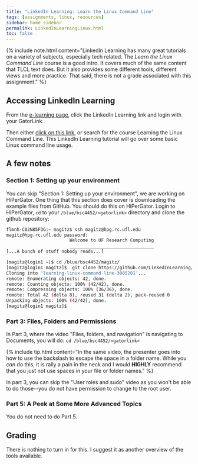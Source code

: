 ```yaml
---
title: "LinkedIn Learning: Learn the Linux Command Line"
tags: [assignments, linux, resources]
sidebar: home_sidebar
permalink: LinkedInLearningLinux.html
toc: false
---
```


{% include note.html content="LinkedIn Learning has many great tutorials on a variety of subjects, especially tech related. The *Learn the Linux Command Line* course is a good intro. It covers much of the same content that TLCL text does. But it also provides some different tools, different views and more practice. That said, there is not a grade associated with this assignment." %}

## Accessing LinkedIn Learning

From the [e-learning page](https://elearning.ufl.edu/), click the LinkedIn Learning link and login with your GatorLink.

Then either [click on this link](https://www.linkedin.com/learning-login/share?account=41282748&forceAccount=false&redirect=https%3A%2F%2Fwww.linkedin.com%2Flearning%2Flearning-linux-command-line-14447912%3Ftrk%3Dshare_ent_url%26shareId%3DglRlwJrdRL%252BVQRcR0Zi%252BRA%253D%253D), or search for the course Learning the Linux Command Line. This LinkedIn Learning tutorial will go over some basic Linux command line usage.

## A few notes

### Section 1: Setting up your environment

You can skip "Section 1: Setting up your environment", we are working on HiPerGator. One thing that this section does cover is downloading the example files from GitHub. You should do this on HiPerGator. Login to HiPerGator, `cd` to your `/blue/bsc4452/<gatorlink>` directory and clone the github repository:

```bash
flmnh-C02N85F3G:~ magitz$ ssh magitz@hpg.rc.ufl.edu
magitz@hpg.rc.ufl.edu password: 
                        Welcome to UF Research Computing                        
                        ________________________________                        
[...A bunch of stuff nobody reads...]

[magitz@login1 ~]$ cd /blue/bsc4452/magitz/
[magitz@login1 magitz]$  git clone https://github.com/LinkedInLearning/learning-linux-command-line-3005201
Cloning into 'learning-linux-command-line-3005201'...
remote: Enumerating objects: 42, done.
remote: Counting objects: 100% (42/42), done.
remote: Compressing objects: 100% (36/36), done.
remote: Total 42 (delta 8), reused 31 (delta 2), pack-reused 0
Unpacking objects: 100% (42/42), done.
[magitz@login1 magitz]$
```

### Part 3: Files, Folders and Permissions

In Part 3, where the video "Files, folders, and navigation" is navigating to Documents, you will do: `cd /blue/bsc4452/<gatorlink>`

{% include tip.html content="In the same video, the presenter goes into how to use the backslash to escape the space in a folder name. While you *can* do this, it is rally a pain in the neck and I would **HIGHLY** recommend that you just not use spaces in your file or folder names." %}

In part 3, you can skip the "User roles and sudo" video as you won't be able to do those--you do not have permission to change to the root user.

### Part 5: A Peek at Some More Advanced Topics

You do not need to do Part 5.

## Grading

There is nothing to turn in for this. I suggest it as another overview of the tools available.

